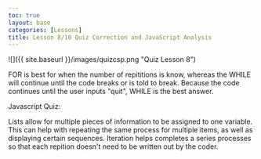 ```yaml
---
toc: true
layout: base
categories: [Lessons]
title: Lesson 8/10 Quiz Correction and JavaScript Analysis
---
```


![]({{ site.baseurl }}/images/quizcsp.png "Quiz Lesson 8")

FOR is best for when the number of repititions is know, whereas the WHILE will continue until the code breaks or is told to break. Because the code continues until the user inputs "quit", WHILE is the best answer.

Javascript Quiz:

Lists allow for multiple pieces of information to be assigned to one variable. This can help with repeating the same process for multiple items, as well as displaying certain sequences. Iteration helps completes a series processes so that each repition doesn't need to be written out by the coder.